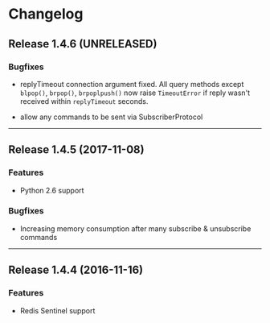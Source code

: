 # Changelog

## Release 1.4.6 (UNRELEASED)

### Bugfixes

- replyTimeout connection argument fixed. All query methods except `blpop()`,
  `brpop()`, `brpoplpush()` now raise `TimeoutError` if reply wasn't received
  within `replyTimeout` seconds.

- allow any commands to be sent via SubscriberProtocol

---

## Release 1.4.5 (2017-11-08)

### Features

- Python 2.6 support

### Bugfixes

- Increasing memory consumption after many subscribe & unsubscribe commands

---

## Release 1.4.4 (2016-11-16)

### Features

- Redis Sentinel support
